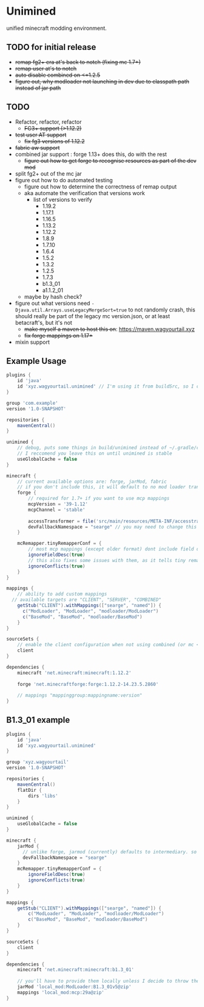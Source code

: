 # Unimined

unified minecraft modding environment.

## TODO for initial release

* ~~remap fg2+ era at's back to notch (fixing mc 1.7+)~~
* ~~remap user at's to notch~~
* ~~auto disable combined on <=1.2.5~~
* ~~figure out, why modloader not launching in dev due to classpath path instead of jar path~~

## TODO

* Refactor, refactor, refactor
  * ~~FG3+ support (>1.12.2)~~
* ~~test user AT support~~
  * ~~fix fg3 versions of 1.12.2~~
* ~~fabric aw support~~
* combined jar support : forge 1.13+ does this, do with the rest
  * ~~figure out how to get forge to recognise resources as part of the dev mod~~
* split fg2+ out of the mc jar
* figure out how to do automated testing
    * figure out how to determine the correctness of remap output
    * aka automate the verification that versions work
        * list of versions to verify
            * 1.19.2
            * 1.17.1
            * 1.16.5
            * 1.13.2
            * 1.12.2
            * 1.8.9
            * 1.7.10
            * 1.6.4
            * 1.5.2
            * 1.3.2
            * 1.2.5
            * 1.7.3
            * b1.3_01
            * a1.1.2_01
    * maybe by hash check?
* figure out what versions need `-Djava.util.Arrays.useLegacyMergeSort=true` to not randomly crash, this should really
  be part of the legacy mc version.json, or at least betacraft's, but it's not
  * ~~make myself a maven to host this on~~: https://maven.wagyourtail.xyz
  * ~~fix forge mappings on 1.17+~~
* mixin support


## Example Usage

```groovy
plugins {
    id 'java'
    id 'xyz.wagyourtail.unimined' // I'm using it from buildSrc, so I don't need a version, you probably do
}

group 'com.example'
version '1.0-SNAPSHOT'

repositories {
    mavenCentral()
}

unimined {
    // debug, puts some things in build/unimined instead of ~/.gradle/caches/unimined
    // I reccomend you leave this on until unimined is stable
    useGlobalCache = false
}

minecraft {
    // current available options are: forge, jarMod, fabric
    // if you don't include this, it will default to no mod loader transforms
    forge {
        // required for 1.7+ if you want to use mcp mappings
        mcpVersion = '39-1.12'
        mcpChannel = 'stable'
        
        accessTransformer = file('src/main/resources/META-INF/accesstransformer.cfg')
        devFallbackNamespace = "searge" // you may need to change this to "intermediary" on multi-platform projects
    }

    mcRemapper.tinyRemapperConf = {
        // most mcp mappings (except older format) dont include field desc
        ignoreFieldDesc(true)
        // this also fixes some issues with them, as it tells tiny remapper to try harder to resolve conflicts
        ignoreConflicts(true)
    }
}

mappings {
    // ability to add custom mappings
  // available targets are "CLIENT", "SERVER", "COMBINED"
    getStub("CLIENT").withMappings(["searge", "named"]) {
      c("ModLoader", "ModLoader", "modloader/ModLoader")
      c("BaseMod", "BaseMod", "modloader/BaseMod")
    }
}

sourceSets {
    // enable the client configuration when not using combined (or mc <= 1.2.5)
    client
}

dependencies {
    minecraft 'net.minecraft:minecraft:1.12.2'
    
    forge 'net.minecraftforge:forge:1.12.2-14.23.5.2860'
    
    // mappings "mappinggroup:mappingname:version"
}
```

## B1.3_01 example

```groovy
plugins {
    id 'java'
    id 'xyz.wagyourtail.unimined'
}

group 'xyz.wagyourtail'
version '1.0-SNAPSHOT'

repositories {
    mavenCentral()
    flatDir {
        dirs 'libs'
    }
}

unimined {
    useGlobalCache = false
}

minecraft {
    jarMod {
      // unlike forge, jarmod (currently) defaults to intermediary. so we have to change this
      devFallbackNamespace = "searge"
    }
    mcRemapper.tinyRemapperConf = {
        ignoreFieldDesc(true)
        ignoreConflicts(true)
    }
}

mappings {
    getStub("CLIENT").withMappings(["searge", "named"]) {
        c("ModLoader", "ModLoader", "modloader/ModLoader")
        c("BaseMod", "BaseMod", "modloader/BaseMod")
    }
}

sourceSets {
    client
}

dependencies {
    minecraft 'net.minecraft:minecraft:b1.3_01'
    
    // you'll have to provide them locally unless I decide to throw these on my maven
    jarMod 'local_mod:ModLoader:B1.3_01v5@zip'
    mappings 'local_mod:mcp:29a@zip'
}
```
